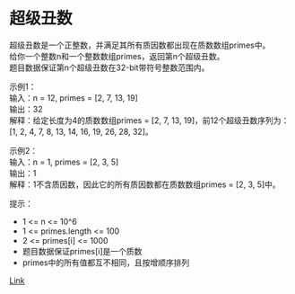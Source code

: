 <h1>超级丑数</h1>

超级丑数是一个正整数，并满足其所有质因数都出现在质数数组primes中。<br>
给你一个整数n和一个整数数组primes，返回第n个超级丑数。<br>
题目数据保证第n个超级丑数在32-bit带符号整数范围内。<br>

示例1：<br>
输入：n = 12, primes = [2, 7, 13, 19]<br>
输出：32<br>
解释：给定长度为4的质数数组primes = [2, 7, 13, 19]，前12个超级丑数序列为：[1, 2, 4, 7, 8, 13, 14, 16, 19, 26, 28, 32]。<br>

示例2：<br>
输入：n = 1, primes = [2, 3, 5]<br>
输出：1<br>
解释：1不含质因数，因此它的所有质因数都在质数数组primes = [2, 3, 5]中。<br>

提示：
- 1 <= n <= 10^6
- 1 <= primes.length <= 100
- 2 <= primes[i] <= 1000
- 题目数据保证primes[i]是一个质数
- primes中的所有值都互不相同，且按增顺序排列

[Link](https://leetcode-cn.com/problems/super-ugly-number/)